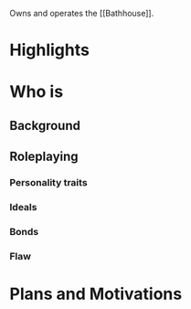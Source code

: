 Owns and operates the [[Bathhouse]].
# Highlights
# Who is 
## Background
## Roleplaying 
### Personality traits
### Ideals
### Bonds
### Flaw
# Plans and Motivations